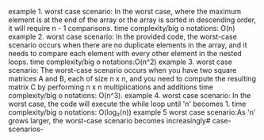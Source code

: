 example 1.  worst case scenario: In the worst case, where the maximum element is at the end of the array or the array is sorted in descending order, it will require n - 1 comparisons. time complexity/big o notations: O(n)                                                                                                                                                       example 2.  worst case scenario: In the provided code, the worst-case scenario occurs when there are no duplicate elements in the array, and it needs to compare each element with every other element in the nested loops. time complexity/big o notations:O(n^2)                                                                                                              example 3.     worst case scenario: The worst-case scenario occurs when you have two square matrices A and B, each of size n x n, and you need to compute the resulting matrix C by performing n x n multiplications and additions time complexity/big o notations: O(n^3).                                                                                                 example 4.  worst case scenario: In the worst case, the code will execute the while loop until 'n' becomes 1. time complexity/big o notations: O(log₂(n))                                     example 5   worst case scenario:As 'n' grows larger, the worst-case scenario becomes increasingly# case-scenarios-
